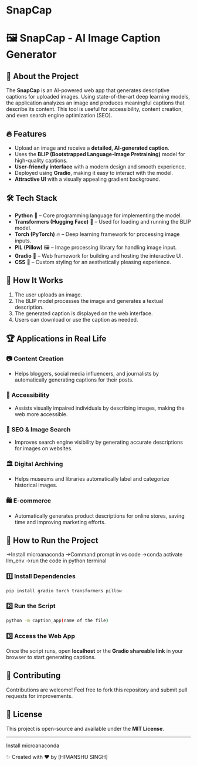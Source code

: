 # SnapCap


# 🖼 SnapCap - AI Image Caption Generator

## 🌟 About the Project
The **SnapCap** is an AI-powered web app that generates descriptive captions for uploaded images. Using state-of-the-art deep learning models, the application analyzes an image and produces meaningful captions that describe its content. This tool is useful for accessibility, content creation, and even search engine optimization (SEO).

## 🔥 Features
- Upload an image and receive a **detailed, AI-generated caption**.
- Uses the **BLIP (Bootstrapped Language-Image Pretraining)** model for high-quality captions.
- **User-friendly interface** with a modern design and smooth experience.
- Deployed using **Gradio**, making it easy to interact with the model.
- **Attractive UI** with a visually appealing gradient background.

## 🛠️ Tech Stack
- **Python** 🐍 – Core programming language for implementing the model.
- **Transformers (Hugging Face)** 🤗 – Used for loading and running the BLIP model.
- **Torch (PyTorch)** 🔥 – Deep learning framework for processing image inputs.
- **PIL (Pillow)** 🖼 – Image processing library for handling image input.
- **Gradio** 🎨 – Web framework for building and hosting the interactive UI.
- **CSS** 🎨 – Custom styling for an aesthetically pleasing experience.

## 🚀 How It Works
1. The user uploads an image.
2. The BLIP model processes the image and generates a textual description.
3. The generated caption is displayed on the web interface.
4. Users can download or use the caption as needed.

## 🏆 Applications in Real Life
### 📷 Content Creation
- Helps bloggers, social media influencers, and journalists by automatically generating captions for their posts.

### 🦮 Accessibility
- Assists visually impaired individuals by describing images, making the web more accessible.

### 🔎 SEO & Image Search
- Improves search engine visibility by generating accurate descriptions for images on websites.

### 🏛️ Digital Archiving
- Helps museums and libraries automatically label and categorize historical images.

### 🛍️ E-commerce
- Automatically generates product descriptions for online stores, saving time and improving marketing efforts.

## 🏁 How to Run the Project

->Install microanaconda
->Command prompt in vs code
->conda activate llm_env
->run the code in python terminal


### **1️⃣ Install Dependencies**
```sh
pip install gradio torch transformers pillow
```

### **2️⃣ Run the Script**
```sh
python -m caption_app(name of the file)
```

### **3️⃣ Access the Web App**
Once the script runs, open **localhost** or the **Gradio shareable link** in your browser to start generating captions.

## 🤝 Contributing
Contributions are welcome! Feel free to fork this repository and submit pull requests for improvements.

## 📜 License
This project is open-source and available under the **MIT License**.

---
Install microanaconda

✨ Created with ❤️ by [HIMANSHU SINGH]

